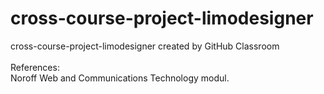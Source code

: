 # cross-course-project-limodesigner
cross-course-project-limodesigner created by GitHub Classroom <br><br>
References: <br>
Noroff Web and Communications Technology modul. <br>
